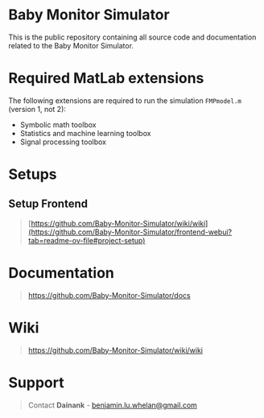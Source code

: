 # Baby Monitor Simulator
This is the public repository containing all source code and documentation related to the Baby Monitor Simulator.

# Required MatLab extensions
The following extensions are required to run the simulation `FMPmodel.m` (version 1, not 2):
* Symbolic math toolbox
* Statistics and machine learning toolbox
* Signal processing toolbox

# Setups
## Setup Frontend
> [https://github.com/Baby-Monitor-Simulator/wiki/wiki](https://github.com/Baby-Monitor-Simulator/frontend-webui?tab=readme-ov-file#project-setup)

# Documentation
> https://github.com/Baby-Monitor-Simulator/docs

# Wiki
> https://github.com/Baby-Monitor-Simulator/wiki/wiki

# Support
> Contact **Dainank** - benjamin.lu.whelan@gmail.com
